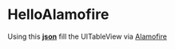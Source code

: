 # HelloAlamofire
Using this [**json**](https://egorskikh.ru/json/greeting.json) fill the UITableView via [Alamofire](https://github.com/Alamofire/Alamofire)
